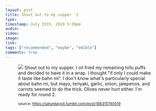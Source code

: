 ```yaml
---
layout: post
title: Shout out to my supper  I
type: 
timestamp: July 15th, 2019 5:39pm
audio: 
video: 
image: 
link: 
tags: ["recommended", "maybe", "edible"]
comments: true
---
```


<figure class="tmblr-full" data-orig-height="2459" data-orig-width="3689"><img src="https://64.media.tumblr.com/1f0118771809eab419e536f0f2fdc2d0/03b803714297789b-19/s640x960/d5b93d16ccaf8066572638c654dba94abc0b29e8.jpg" data-orig-height="2459" data-orig-width="3689"/>
Shout out to my supper.  I oil fried my remaining tofu puffs and decided to have it in a wrap.  I thought "if only I could make it taste like bahn mi".  I don't know what's particularly special about bahn mi, but mayo, teriyaki, garlic, onion, jalepenos, and carrots seemed to do the trick.  Olives never hurt either.  I'm ready for round 2.
  
<small>source: https://saturdayxiii.tumblr.com/post/186315740519</small>